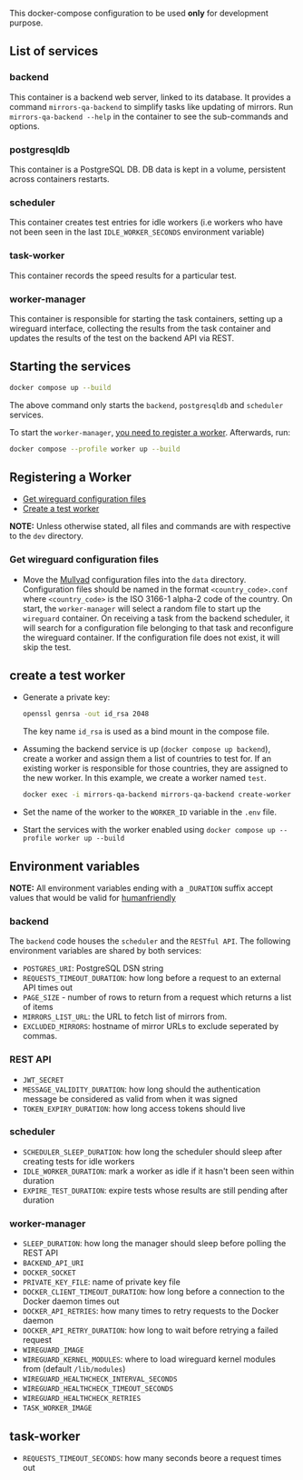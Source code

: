 This docker-compose configuration to be used **only** for development purpose.

## List of services

### backend

This container is a backend web server, linked to its database.
It provides a command `mirrors-qa-backend` to simplify tasks like updating of mirrors.
Run `mirrors-qa-backend --help` in the container to see the sub-commands and options.

### postgresqldb

This container is a PostgreSQL DB. DB data is kept in a volume, persistent across containers restarts.

### scheduler
This container creates test entries for idle workers (i.e workers who have not been seen in the last `IDLE_WORKER_SECONDS` environment variable)

### task-worker
This container records the speed results for a particular test.

### worker-manager

This container is responsible for starting the task containers, setting up a wireguard interface, collecting the results from the task container and updates the results of the test on the backend API via REST.

## Starting the services

```sh
docker compose up --build
```
The above command only starts the `backend`, `postgresqldb` and `scheduler`
services.

To start the `worker-manager`, [you need to register a worker](#registering-a-worker). Afterwards, run:
```sh
docker compose --profile worker up --build
```

## Registering a Worker

- [Get wireguard configuration files](#get-wireguard-configuration-files)
- [Create a test worker](#create-a-test-worker)


**NOTE:** Unless otherwise stated, all files and commands are with respective to the `dev` directory.


### Get wireguard configuration files

-  Move the [Mullvad](https://mullvad.net/) configuration files into the `data` directory.
    Configuration files should be named in the format `<country_code>.conf` where
    `<country_code>` is the ISO 3166-1 alpha-2 code of the country.
    On start, the `worker-manager` will select a random file to start up the `wireguard` container.
    On receiving a task from the backend scheduler, it will search for a configuration file belonging to that task and reconfigure the wireguard container.
    If the configuration file does not exist, it will skip the test.

## create a test worker

- Generate a private key:
    ```sh
    openssl genrsa -out id_rsa 2048
    ```
    The key name `id_rsa` is used as a bind mount in the compose file.

- Assuming the backend service is up (`docker compose up backend`), create a worker and assign them a list of countries to test for.
    If an existing worker is responsible for those countries, they are assigned to the new worker. In this example, we create a worker
    named `test`.
    ```sh
    docker exec -i mirrors-qa-backend mirrors-qa-backend create-worker --countries=us,fr,ca test < ./id_rsa
    ```
- Set the name of the worker to the `WORKER_ID` variable in the `.env` file.

- Start the services with the worker enabled using `docker compose up --profile worker up --build`

## Environment variables

**NOTE:** All environment variables ending with a `_DURATION` suffix accept values that would be valid for [humanfriendly](https://humanfriendly.readthedocs.io/en/latest/api.html#humanfriendly.parse_timespan)

### backend
The `backend` code houses the `scheduler` and the `RESTful API`. The following environment variables are shared by both services:
- `POSTGRES_URI`: PostgreSQL DSN string
- `REQUESTS_TIMEOUT_DURATION`: how long before a request to an external API times out
- `PAGE_SIZE` - number of rows to return from a request which returns a list of items
- `MIRRORS_LIST_URL`: the URL to fetch list of mirrors from.
- `EXCLUDED_MIRRORS`: hostname of mirror URLs to exclude seperated by commas.

### REST API
- `JWT_SECRET`
- `MESSAGE_VALIDITY_DURATION`: how long should the authentication message be considered as valid from when it was signed
- `TOKEN_EXPIRY_DURATION`: how long access tokens should live

### scheduler
- `SCHEDULER_SLEEP_DURATION`: how long the scheduler should sleep after creating tests for idle workers
- `IDLE_WORKER_DURATION`: mark a worker as idle if it hasn't been seen within duration
- `EXPIRE_TEST_DURATION`: expire tests whose results are still pending after duration

### worker-manager
- `SLEEP_DURATION`: how long the manager should sleep before polling the REST API
- `BACKEND_API_URI`
- `DOCKER_SOCKET`
- `PRIVATE_KEY_FILE`: name of private key file
- `DOCKER_CLIENT_TIMEOUT_DURATION`: how long before a connection to the Docker daemon times out
- `DOCKER_API_RETRIES`: how many times to retry requests to the Docker daemon
- `DOCKER_API_RETRY_DURATION`: how long to wait before retrying a failed request
- `WIREGUARD_IMAGE`
- `WIREGUARD_KERNEL_MODULES`: where to load wireguard kernel modules from (default `/lib/modules`)
- `WIREGUARD_HEALTHCHECK_INTERVAL_SECONDS`
- `WIREGUARD_HEALTHCHECK_TIMEOUT_SECONDS`
- `WIREGUARD_HEALTHCHECK_RETRIES`
- `TASK_WORKER_IMAGE`

## task-worker
- `REQUESTS_TIMEOUT_SECONDS`: how many seconds beore a request times out
